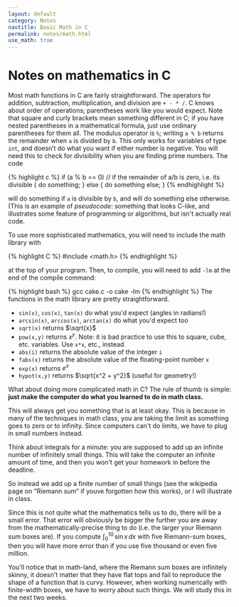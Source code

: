 ```yaml
---
layout: default
category: Notes
navtitle: Basic Math in C 
permalink: notes/math.html
use_math: true
---
```


# Notes on mathematics in C
Most math functions in C are fairly straightforward. The operators for addition, subtraction,
multiplication, and division are `+ - * /`. C knows about order of operations; parentheses
work like you would expect. Note that square and curly brackets mean something different in
C; if you have nested parentheses in a mathematical formula, just use ordinary parentheses
for them all. The modulus operator is `%`; writing `a % b` returns the remainder when `a` is
divided by `b`. This only works for variables of type `int`, and doesn’t do what you want if
either number is negative. You will need this to check for divisibility when you are finding
prime numbers. The code

{% highlight c %}
if (a % b == 0) // if the remainder of a/b is zero, i.e. its divisible
{
  do something;
}
else
{
  do something else;
}
{% endhighlight %}

will do something if `a` is divisible by `b`, and will do something else otherwise. (This is
an example of *pseudocode*: something that looks C-like, and illustrates some feature of
programming or algorithms, but isn't actually real code.


To use more sophisticated mathematics, you will need to include the math library with

{% highlight C %}
#include <math.h>
{% endhighlight %}

at the top of your program. Then, to compile, you will need to add
`-lm` at the end of the compile command: 

{% highlight bash %}
gcc cake.c -o cake -lm
{% endhighlight %}
The functions in the math library are pretty straightforward.

* `sin(x)`, `cos(x)`, `tan(x)` do what you'd expect (angles in radians!)
* `arcsin(x)`, `arccos(x)`, `arctan(x)` do what you'd expect too
* `sqrt(x)` returns $\sqrt{x}$
* `pow(x,y)` returns $x^y$. Note: it is bad practice to use this to square, cube, etc. variables. Use `x*x`, etc., instead.
* `abs(i)` returns the absolute value of the integer `i`
* `fabs(x)` returns the absolute value of the floating-point number `x`
* `exp(x)` returns $e^x$
* `hypot(x,y)` returns $\sqrt{x^2 + y^2}$ (useful for geometry!)

What about doing more complicated math in C? The rule of thumb is simple: **just make the
computer do what you learned to do in math class.** 

This will always get you something that
is at least okay. This is because in many of the techniques in math class, you are taking
the limit as something goes to zero or to infinity. Since computers can't do limits, we have
to plug in small numbers instead. 

Think about integrals for a minute: you are supposed to
add up an infinite number of infinitely small things. This will take the computer an infinite
amount of time, and then you won't get your homework in before the deadline. 

So instead we add up a finite number of small things (see the wikipedia
page on “Riemann sum” if youve forgotten how this works), or I will illustrate in class.

Since this is not quite what the mathematics tells us to do, there will be a small error. That
error will obviously be bigger the further you are away from the mathematically-precise thing
to do (i.e. the larger your Riemann sum boxes are). If you compute $\int_0^{10}\, \sin x\, dx$ with five Riemann-sum boxes,
then you will have more error than if you use five thousand or even five million.

You'll notice that in math-land, where the Riemann sum boxes are infinitely skinny, it doesn't matter that they have flat tops and fail to reproduce the shape of a 
function that is curvy. However, when working numerically with finite-width boxes, we have to worry about such things. We will study this in the next two weeks.

